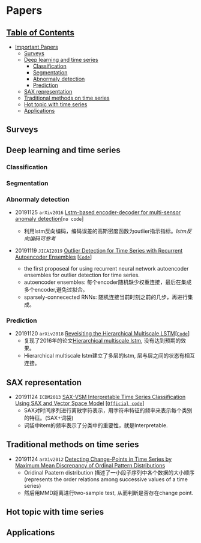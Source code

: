 # Papers

## [Table of Contents]()
- [Important Papers](#Papers)
  - [Surveys](#survey)
  - [Deep learning and time series](#Deep-learning-and-time-series)
    - [Classification](#Classification)
    - [Segmentation](#Segmentation)
    - [Abnormaly detection](#abnoramly-detection)
    - [Prediction](#prediction) 
  - [SAX representation](#SAX-representation)
  - [Traditional methods on time series](#traditional-methods-on-time-series)
  - [Hot topic with time series](#Hot-topic-with-time-series)
  - [Applications](#applications)
  
  
## Surveys


## Deep learning and time series

### Classification

### Segmentation

### Abnormaly detection

- 20191125 `arXiv2016` [Lstm-based encoder-decoder for multi-sensor anomaly detection](https://1drv.ms/b/s!AhuOc8yHadNigcN3lSAWyBihC8dAeA?e=VFBGrI)[`no code`]
  - 利用lstm反向编码，编码误差的高斯密度函数为outlier指示指标。*lstm反向编码可参考*

- 20191119 `JICAI2019` [Outlier Detection for Time Series with Recurrent Autoencoder Ensembles](https://1drv.ms/b/s!AhuOc8yHadNigcx7SHAmtVaSnLADZQ?e=k6HkSP) [[`Code`](https://github.com/tungk/OED)]
  - the first proposeal for using recurrent neural network autoencoder ensembles for outlier detection for time series.
  - autoencoder ensembles: 每个encoder随机缺少权重连接，最后在集成多个encoder,避免过拟合。
  - sparsely-connecected RNNs: 随机连接当前时刻之前的几步，再进行集成。

### Prediction
- 20191120 `arXiv2018` [Reveisiting the Hierarchical Multiscale LSTM](https://1drv.ms/b/s!AhuOc8yHadNigcNt-FRl351gG2L37A?e=iWHLgX)[[`Code`](https://github.com/lucaslingle/hm_lstm)]
  - 复现了2016年的论文[Hierarchical multiscale lstm](https://arxiv.org/pdf/1609.01704.pdf), 没有达到预期的效果。
  - Hierarchical multiscale lstm建立了多层的lstm, 层与层之间的状态有相互连接。

## SAX representation
- 20191124 `ICDM2013` [SAX-VSM Interpretable Time Series Classification Using SAX and Vector Space Model](https://1drv.ms/b/s!AhuOc8yHadNigcx45rWhHwQ-h7zO6w?e=vwfYlS) [[`Official code`](https://github.com/jMotif/sax-vsm_classic)]
  - SAX对时间序列进行离散字符表示，用字符串特征的频率来表示每个类别的特征。(SAX+词袋)
  - 词袋中item的频率表示了分类中的重要性，就是Interpretable.

## Traditional methods on time series
- 20191124 `arXiv2012` [Detecting Change-Points in Time Series by Maximum Mean Discrepancy of Ordinal Pattern Distributions](https://1drv.ms/b/s!AhuOc8yHadNigcx3h7VfHuFZuwdyXg?e=Sb4I4x)
  - Oridinal Paatern distribution 描述了一小段子序列中各个数据的大小顺序 (represents the order relations among successive values of a time series)
  - 然后用MMD距离进行two-sample test, 从而判断是否存在change point.

## Hot topic with time series

## Applications
